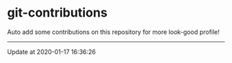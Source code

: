 # git-contributions

Auto add some contributions on this repository for more look-good profile!

---

Update at 2020-01-17 16:36:26
